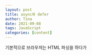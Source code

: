 ```yaml
---
layout: post
title: async와 defer
author: Tina
date: 2021-09-08
tags: JavaScript
categories: [content]
---
```


기본적으로 브라우저는 HTML 파싱을 하다가 <script>를 만나면 HTML 파싱을 중단하고 스크립트 리소스를 다운로드, 파싱, 실행한다 이럴 경우 화면을 렌더링하는데 그만큼 시간이 소모되므로 사용성이 떨어진다

 
![default-parse-graph](https://user-images.githubusercontent.com/74545780/132536510-815f7a68-508a-40c1-8be9-51e9e33ee0de.png)

 
 
 

### `async` 를 사용했을 때

 
![async-parse-graph](https://user-images.githubusercontent.com/74545780/132536705-38c3675a-ff3d-4107-82ba-e420e850185a.png)

async 속성을 추가한 경우

HTML 파싱을 계속하다가 <script>를 만나면 스크립트 리소스를 다운로드하되 파싱을 중단하지 않는다 다운로드가 완료되면 파싱을 중단하고 스크립트를 실행한다

### 특징

스크립트의 실행 순서는 다운로드가 완료된 시점에 결정된다

```jsx
<script src="a.js" async>
<script src="b.js" async>
<script src="c.js" async>
```

위의 코드처럼 `a.js` `b.js` `c.js` 순서로 정의했어도 다운로드하는데 걸린시간이 다음과 같다면

 `a.js` : 3초
 `b.js` : 1초
 `c.js` : 2초

 `b.js`  `c.js`  `a.js` 순으로 실행이 된다

정의한 순서대로 스크립트 실행되기를 보장하기 위해 HTML5에서 `async=false` 가 추가되었다 기본값은  `async=true` 이다

### `defer` 를 사용했을 때

 
![defer-parse-graph](https://user-images.githubusercontent.com/74545780/132536753-7daebffa-1325-4390-a3bb-81cbf4ad9626.png)

HTML파싱하는 동안 <script>를 만나면 파싱 중단없이 스크립트 리소스를 다운로드하고 HTML 파싱이 완료되면 스크립트가 실행이 된다

정의된 순서대로 스크립트가 실행된다

## 어떤 속성을 사용할 것인가

<body> 태그가 닫히기 직전 <script> 태그를 선언한다면 이미 거의 모든 HTML 파싱이 종료된 상태이므로 async 속성이든 defer 속성이든 큰 의미가 없다
하지만 그렇게 하지 않은 경우에는 어떤 속성을 사용하는 것이 좋을까
  
### `async`를 사용해야 할 때

- 스크립트 파일에 종속성이 없는 경우
- DOM에 종속성이 없어서 HTML 파싱 중 어느 시점에 스크립트가 실행되든 상관없는 경우
- `async=true`인 경우, 스크립트 리소스 다운로드가 완료된 순서대로 스크립트가 실행되므로, 여러 스크립트가 정의된 경우 스크립트 파일 간 종속성이 없어서 어떤 스크립트가 먼저 실행되도상관없는 경우

### `defer`를 사용해야 할 때

- DOM과 종속성이 있어서, DOM이 전부 생성되어야 정상적인 동작을 할 수 있는 경우
- 스크립트 간 종속성이 있어서 정의된 순서대로 스크립트가 실행되어야 되는 경우
  
  
 
참고자료: https://beomy.github.io/tech/browser/async-defer/
